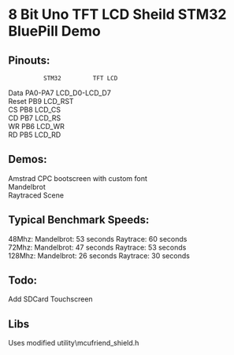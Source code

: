 # 8 Bit Uno TFT LCD Sheild STM32 BluePill Demo                  

## Pinouts:
              STM32         TFT LCD             
   Data      PA0-PA7     LCD_D0-LCD_D7          
   Reset       PB9          LCD_RST             
   CS          PB8          LCD_CS              
   CD          PB7          LCD_RS              
   WR          PB6          LCD_WR              
   RD          PB5          LCD_RD              

## Demos:                             
  Amstrad CPC bootscreen with custom font           
  Mandelbrot                           
  Raytraced Scene                        
     
## Typical Benchmark Speeds:
  48Mhz: Mandelbrot: 53 seconds Raytrace: 60 seconds      
  72Mhz: Mandelbrot: 47 seconds Raytrace: 53 seconds      
  128Mhz: Mandelbrot: 26 seconds Raytrace: 30 seconds      
                                                             
## Todo:
  Add SDCard
  Touchscreen                

## Libs
  Uses modified utility\mcufriend_shield.h
